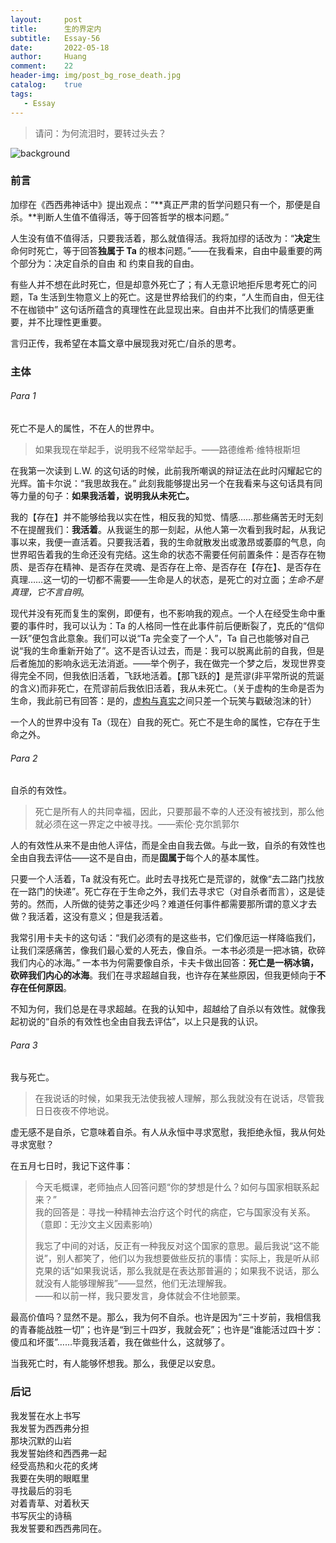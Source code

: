 ```yaml
---
layout:     post
title:      生的界定内
subtitle:   Essay-56
date:       2022-05-18
author:     Huang
comment:    22
header-img: img/post_bg_rose_death.jpg
catalog:    true
tags:
   - Essay
---
```


> 请问：为何流泪时，要转过头去？

![background](https://huang-feiyu.github.io/img/post_bg_rose_death.jpg)

### 前言

加缪在《西西弗神话中》提出观点：“**真正严肃的哲学问题只有一个，那便是自杀。**判断人生值不值得活，等于回答哲学的根本问题。”

人生没有值不值得活，只要我活着，那么就值得活。我将加缪的话改为：“**决定**生命何时死亡，等于回答**独属于 Ta** 的根本问题。”——在我看来，自由中最重要的两个部分为：决定自杀的自由 和 约束自我的自由。

有些人并不想在此时死亡，但是却意外死亡了；有人无意识地拒斥思考死亡的问题，Ta 生活到生物意义上的死亡。这是世界给我们的约束，“人生而自由，但无往不在枷锁中” 这句话所蕴含的真理性在此显现出来。自由并不比我们的情感更重要，并不比理性更重要。

言归正传，我希望在本篇文章中展现我对死亡/自杀的思考。

### 主体

###### Para 1

死亡不是人的属性，不在人的世界中。

> 如果我现在举起手，说明我不经常举起手。——路德维希·维特根斯坦

在我第一次读到 L.W. 的这句话的时候，此前我所嘲讽的辩证法在此时闪耀起它的光辉。笛卡尔说：“我思故我在。” 此刻我能够提出另一个在我看来与这句话具有同等力量的句子：**如果我活着，说明我从未死亡。**

我的【存在】并不能够给我以实在性，相反我的知觉、情感……那些痛苦无时无刻不在提醒我们：**我活着**。从我诞生的那一刻起，从他人第一次看到我时起，从我记事以来，我便一直活着。只要我活着，我的生命就散发出或激昂或萎靡的气息，向世界昭告着我的生命还没有完结。这生命的状态不需要任何前置条件：是否存在物质、是否存在精神、是否存在灵魂、是否存在上帝、是否存在【存在】、是否存在真理……这一切的一切都不需要——生命是人的状态，是死亡的对立面；*生命不是真理，它不言自明*。

现代并没有死而复生的案例，即便有，也不影响我的观点。一个人在经受生命中重要的事件时，我可以认为：Ta 的人格同一性在此事件前后便断裂了，克氏的“信仰一跃”便包含此意象。我们可以说“Ta 完全变了一个人”，Ta 自己也能够对自己说“我的生命重新开始了”。这不是否认过去，而是：我可以脱离此前的自我，但是后者施加的影响永远无法消逝。——举个例子，我在做完一个梦之后，发现世界变得完全不同，但我依旧活着，飞跃地活着。【那飞跃的】是荒谬(非平常所说的荒诞的含义)而非死亡，在荒谬前后我依旧活着，我从未死亡。（关于虚构的生命是否为生命，我此前已有回答：是的，[虚构与真实](https://xn--29s704loyd.com/2022/04/17/Essay-52/)之间只差一个玩笑与戳破泡沫的针）

一个人的世界中没有 Ta（现在）自我的死亡。死亡不是生命的属性，它存在于生命之外。

###### Para 2

自杀的有效性。

> 死亡是所有人的共同幸福，因此，只要那最不幸的人还没有被找到，那么他就必须在这一界定之中被寻找。——索伦·克尔凯郭尔

人的有效性从来不是由他人评估，而是全由自我去做。与此一致，自杀的有效性也全由自我去评估——这不是自由，而是**固属于**每个人的基本属性。

只要一个人活着，Ta 就没有死亡。此时去寻找死亡是荒谬的，就像“去二路门找放在一路门的快递”。死亡存在于生命之外，我们去寻求它（对自杀者而言），这是徒劳的。然而，人所做的徒劳之事还少吗？难道任何事件都需要那所谓的意义才去做？我活着，这没有意义；但是我活着。

我常引用卡夫卡的这句话：“我们必须有的是这些书，它们像厄运一样降临我们，让我们深感痛苦，像我们最心爱的人死去，像自杀。一本书必须是一把冰镐，砍碎我们内心的冰海。” 一本书为何需要像自杀，卡夫卡做出回答：**死亡是一柄冰镐，砍碎我们内心的冰海**。我们在寻求超越自我，也许存在某些原因，但我更倾向于**不存在任何原因**。

不知为何，我们总是在寻求超越。在我的认知中，超越给了自杀以有效性。就像我起初说的“自杀的有效性也全由自我去评估”，以上只是我的认识。

###### Para 3

我与死亡。

> 在我说话的时候，如果我无法使我被人理解，那么我就没有在说话，尽管我日日夜夜不停地说。

虚无感不是自杀，它意味着自杀。有人从永恒中寻求宽慰，我拒绝永恒，我从何处寻求宽慰？

在五月七日时，我记下这件事：

> 今天毛概课，老师抽点人回答问题“你的梦想是什么？如何与国家相联系起来？”<br/>我的回答是：寻找一种精神去治疗这个时代的病症，它与国家没有关系。（意即：无沙文主义因素影响）
>
> 我忘了中间的对话，反正有一种我反对这个国家的意思。最后我说“这不能说”，别人都笑了，他们以为我想要做些反抗的事情：实际上，我是听从祁克果的话“如果我说话，那么我就是在表达那普遍的；如果我不说话，那么就没有人能够理解我”——显然，他们无法理解我。<br/>——和以前一样，我只要发言，身体就会不住地颤栗。

最高价值吗？显然不是。那么，我为何不自杀。也许是因为“三十岁前，我相信我的青春能战胜一切”；也许是“到三十四岁，我就会死”；也许是“谁能活过四十岁：傻瓜和坏蛋”……毕竟我活着，我在做些什么，这就够了。

当我死亡时，有人能够怀想我。那么，我便足以安息。

### 后记

我发誓在水上书写<br/>我发誓为西西弗分担<br/>那块沉默的山岩<br/>我发誓始终和西西弗一起<br/>经受高热和火花的炙烤<br/>我要在失明的眼眶里<br/>寻找最后的羽毛<br/>对着青草、对着秋天<br/>书写灰尘的诗稿<br/>我发誓要和西西弗同在。
